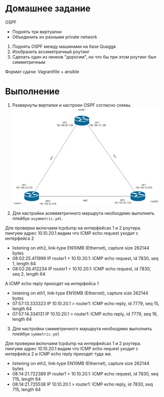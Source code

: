 # Домашнее задание
 OSPF
- Поднять три виртуалки
- Объединить их разными private network
1. Поднять OSPF между машинами на базе Quagga
2. Изобразить ассиметричный роутинг
3. Сделать один из линков "дорогим", но что бы при этом роутинг был симметричным

Формат сдачи:
Vagrantfile + ansible 


# Выполнение
1. Развернуты вирталки и настроен OSPF согласно схемы.
![Схема сети](lan.png)

2. Для настройки асимметричного маршрута необходимо выполнить плейбук `asymmetric.yml`.

Для проверки включаем tcpdump на интерфейсах 1 и 2 роутера. пингуем адрес 10.10.20.1
видим что ICMP echo request уходит с интерфейса 2
* listening on eth2, link-type EN10MB (Ethernet), capture size 262144 bytes
* 08:02:25.411999 IP router1 > 10.10.20.1: ICMP echo request, id 7830, seq 1, length 64
* 08:02:26.412234 IP router1 > 10.10.20.1: ICMP echo request, id 7830, seq 2, length 64

А ICMP echo reply приходят на интерфейса 1
* listening on eth1, link-type EN10MB (Ethernet), capture size 262144 bytes
* 07:57:13.333323 IP 10.10.20.1 > router1: ICMP echo reply, id 7779, seq 15, length 64
* 07:57:14.334131 IP 10.10.20.1 > router1: ICMP echo reply, id 7779, seq 16, length 64



3. Для настройки симметричного маршрута необходимо выполнить плейбук `symmetric.yml`

Для проверки включаем tcpdump на интерфейсах 1 и 2 роутера. пингуем адрес 10.10.20.1
видим что ICMP echo request уходит с интерфейса 2 и ICMP echo reply приходят туда же.
* listening on eth2, link-type EN10MB (Ethernet), capture size 262144 bytes
* 08:14:21.722389 IP router1 > 10.10.20.1: ICMP echo request, id 7830, seq 715, length 64
* 08:14:21.725538 IP 10.10.20.1 > router1: ICMP echo reply, id 7830, seq 715, length 64

